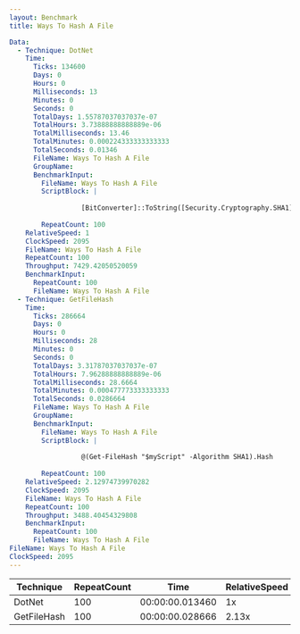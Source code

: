 ```yaml
---
layout: Benchmark
title: Ways To Hash A File

Data: 
  - Technique: DotNet
    Time: 
      Ticks: 134600
      Days: 0
      Hours: 0
      Milliseconds: 13
      Minutes: 0
      Seconds: 0
      TotalDays: 1.55787037037037e-07
      TotalHours: 3.73888888888889e-06
      TotalMilliseconds: 13.46
      TotalMinutes: 0.000224333333333333
      TotalSeconds: 0.01346
      FileName: Ways To Hash A File
      GroupName: 
      BenchmarkInput: 
        FileName: Ways To Hash A File
        ScriptBlock: |
           
                  [BitConverter]::ToString([Security.Cryptography.SHA1]::Create().ComputeHash([IO.File]::ReadAllBytes("$myScript"))).Replace('-','').ToLower()
              
        RepeatCount: 100
    RelativeSpeed: 1
    ClockSpeed: 2095
    FileName: Ways To Hash A File
    RepeatCount: 100
    Throughput: 7429.42050520059
    BenchmarkInput: 
      RepeatCount: 100
      FileName: Ways To Hash A File
  - Technique: GetFileHash
    Time: 
      Ticks: 286664
      Days: 0
      Hours: 0
      Milliseconds: 28
      Minutes: 0
      Seconds: 0
      TotalDays: 3.31787037037037e-07
      TotalHours: 7.96288888888889e-06
      TotalMilliseconds: 28.6664
      TotalMinutes: 0.000477773333333333
      TotalSeconds: 0.0286664
      FileName: Ways To Hash A File
      GroupName: 
      BenchmarkInput: 
        FileName: Ways To Hash A File
        ScriptBlock: |
          
                  @(Get-FileHash "$myScript" -Algorithm SHA1).Hash
              
        RepeatCount: 100
    RelativeSpeed: 2.12974739970282
    ClockSpeed: 2095
    FileName: Ways To Hash A File
    RepeatCount: 100
    Throughput: 3488.40454329808
    BenchmarkInput: 
      RepeatCount: 100
      FileName: Ways To Hash A File
FileName: Ways To Hash A File
ClockSpeed: 2095
---
```





|Technique  |RepeatCount|Time           |RelativeSpeed|Throughput|
|-----------|-----------|---------------|-------------|----------|
|DotNet     |100        |00:00:00.013460|1x           |7429.42/s |
|GetFileHash|100        |00:00:00.028666|2.13x        |3488.4/s  |
